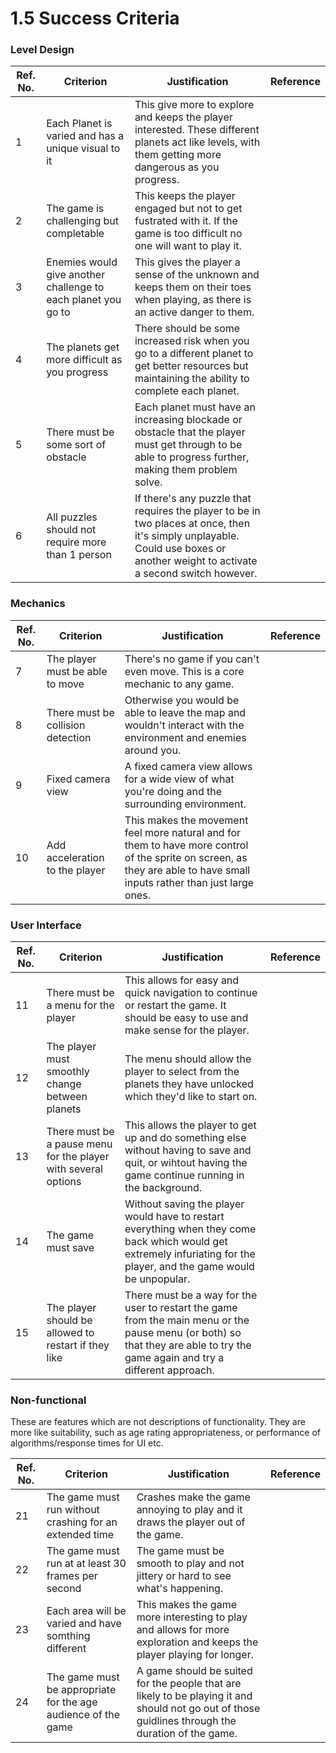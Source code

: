 # 1.5 Success Criteria

### Level Design

| Ref. No. | Criterion                                                     | Justification                                                                                                                                                                    | Reference |
| -------- | ------------------------------------------------------------- | -------------------------------------------------------------------------------------------------------------------------------------------------------------------------------- | --------- |
| 1        | Each Planet is varied and has a unique visual to it           | This give more to explore and keeps the player interested. These different planets act like levels, with them getting more dangerous as you progress.                            |           |
| 2        | The game is challenging but completable                       | This keeps the player engaged but not to get fustrated with it. If the game is too difficult no one will want to play it.                                                        |           |
| 3        | Enemies would give another challenge to each planet you go to | This gives the player a sense of the unknown and keeps them on their toes when playing, as there is an active danger to them.                                                    |           |
| 4        | The planets get more difficult as you progress                | There should be some increased risk when you go to a different planet to get better resources but maintaining the ability  to complete each planet.                              |           |
| 5        | There must be some sort of obstacle                           | Each planet must have an increasing blockade or obstacle that the player must get through to be able to progress further, making them problem solve.                             |           |
| 6        | All puzzles should not require more than 1 person             | If there's any puzzle that requires the player to be in two places at once, then it's simply unplayable. Could use boxes or another weight to activate a second switch however.  |           |

### Mechanics

| Ref. No. | Criterion                         | Justification                                                                                                                                                           | Reference |
| -------- | --------------------------------- | ----------------------------------------------------------------------------------------------------------------------------------------------------------------------- | --------- |
| 7        | The player must be able to move   | There's no game if you can't even move. This is a core mechanic to any game.                                                                                            |           |
| 8        | There must be collision detection | Otherwise you would be able to leave the map and wouldn't interact with the environment and enemies around you.                                                         |           |
| 9        | Fixed camera view                 | A fixed camera view allows for a wide view of what you're doing and the surrounding environment.                                                                        |           |
| 10       | Add acceleration to the player    | This makes the movement feel more natural and for them to have more control of the sprite on screen, as they are able to have small inputs rather than just large ones. |           |

### User Interface

| Ref. No. | Criterion                                                      | Justification                                                                                                                                                                  | Reference |
| -------- | -------------------------------------------------------------- | ------------------------------------------------------------------------------------------------------------------------------------------------------------------------------ | --------- |
| 11       | There must be a menu for the player                            | This allows for easy and quick navigation to continue or restart the game. It should be easy to use and make sense for the player.                                             |           |
| 12       | The player must smoothly change between planets                | The menu should allow the player to select from the planets they have unlocked which they'd like to start on.                                                                  |           |
| 13       | There must be a pause menu for the player with several options | This allows the player to get up and do something else without having to save and quit, or wihtout having the game continue running in the background.                         |           |
| 14       | The game must save                                             | Without saving the player would have to restart everything when they come back which would get extremely infuriating for the player, and the game would be unpopular.          |           |
| 15       | The player should be allowed to restart if they like           | There must be a way for the user to restart the game from the main menu or the pause menu (or both) so that they are able to try the game again and try a different approach.  |           |

### Non-functional

These are features which are not descriptions of functionality. They are more like suitability, such as age rating appropriateness, or performance of algorithms/response times for UI etc.

| Ref. No. | Criterion                                                     | Justification                                                                                                                                      | Reference |
| -------- | ------------------------------------------------------------- | -------------------------------------------------------------------------------------------------------------------------------------------------- | --------- |
| 21       | The game must run without crashing for an extended time       | Crashes make the game annoying to play and it draws the player out of the game.                                                                    |           |
| 22       | The game must run at at least 30 frames per second            | The game must be smooth to play and not jittery or hard to see what's happening.                                                                   |           |
| 23       | Each area will be varied and have somthing different          | This makes the game more interesting to play and allows for more exploration and keeps the player playing for longer.                              |           |
| 24       | The game must be appropriate for the age audience of the game | A game should be suited for the people that are likely to be playing it and should not go out of those guidlines through the duration of the game. |           |
